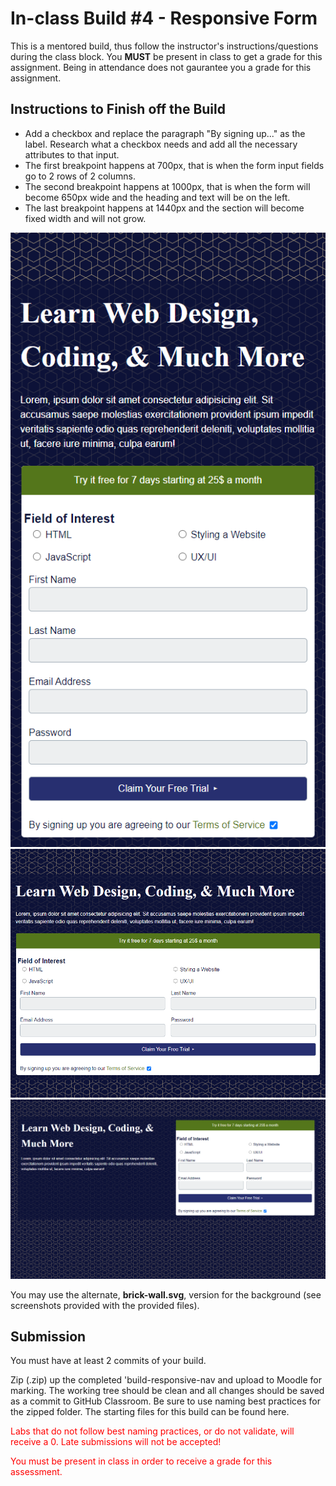 # In-class Build #4 - Responsive Form
This is a mentored build, thus follow the instructor's instructions/questions during the class block. You **MUST** be present in class to get a grade for this assignment. Being in attendance does not gaurantee you a grade for this assignment.

## Instructions to Finish off the Build
*  Add a checkbox and replace the paragraph "By signing up..." as the label. Research what a checkbox needs and add all the necessary attributes to that input.
*  The first breakpoint happens at 700px, that is when the form input fields go to 2 rows of 2 columns.
*  The second breakpoint happens at 1000px, that is when the form will become 650px wide and the heading and text will be on the left.
*  The last breakpoint happens at 1440px and the section will become fixed width and will not grow.

![small-checkbox](img/small-checkbox.png)<br>
![medium-checkbox](img/medium-checkbox.png)<br>
![large-checkbox](img/large-checkbox.png)<br>

You may use the alternate, **brick-wall.svg**, version for the background (see screenshots provided with the provided files).
## Submission
You must have at least 2 commits of your build.

Zip (.zip) up the completed 'build-responsive-nav and upload to Moodle for marking. The working tree should be clean and all changes should be saved as a commit to GitHub Classroom. Be sure to use naming best practices for the zipped folder. The starting files for this build can be found here.

<p style="color:red;">Labs that do not follow best naming practices, or do not validate, will receive a 0. Late submissions will not be accepted!</p>

<p style="color: red;">You must be present in class in order to receive a grade for this assessment.</p>
